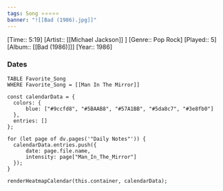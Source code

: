 ```yaml
---
tags: Song ⭐⭐⭐⭐⭐ 
banner: "![[Bad (1986).jpg]]"
---
```

[Time:: 5:19]
[Artist:: [[Michael Jackson]] ]
[Genre:: Pop Rock]
[Played:: 5]
[Album:: [[Bad (1986)]]]
[Year:: 1986]
### Dates
````dataview
TABLE Favorite_Song
WHERE Favorite_Song = [[Man In The Mirror]]
````
  ```dataviewjs
const calendarData = { 
	colors: { 
		blue: ["#9ccfd8", "#5BAAB8", "#57A1BB", "#5da8c7", "#3e8fb0"] 
	}, 
	entries: [] 
}; 

for (let page of dv.pages('"Daily Notes"')) { 
	calendarData.entries.push({ 
		date: page.file.name, 
		intensity: page["Man_In_The_Mirror"]
	}); 
} 

renderHeatmapCalendar(this.container, calendarData);
```
